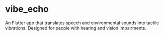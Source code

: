# vibe_echo

An Flutter app that translates speech and environmental sounds into tactile vibrations. Designed for people with hearing and vision impairments.